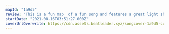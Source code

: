 ```yaml
---
mapId: "1a9d5"
review: "This is a fun map  of a fun song and features a great light show, interesting pattern variety and a great range of difficulties to make it accessible to players of all skill levels."
startDate: "2021-08-16T03:51:27.000Z"
coverUrlOverwrite: https://cdn.assets.beatleader.xyz/songcover-1a9d5-cover.jpg
---
```

